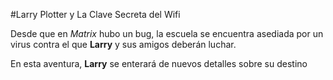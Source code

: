 #Larry Plotter y La Clave Secreta del Wifi

Desde que en *Matrix* hubo un bug, la escuela se encuentra asediada por un virus contra
el que **Larry** y sus amigos deberán luchar.

En esta aventura, **Larry** se enterará de nuevos detalles sobre su destino